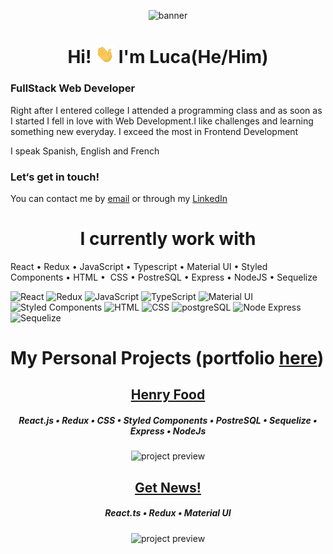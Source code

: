 
<p align="center">
  <img height=300px src="https://user-images.githubusercontent.com/82492849/129452454-a415d9fb-7018-4112-bf44-838af86c8759.gif" alt="banner" />
</p>

<h1 align="center">Hi! <img src="https://raw.githubusercontent.com/ABSphreak/ABSphreak/master/gifs/Hi.gif" width="30px"> I'm Luca(He/Him)</h1>
<h3>FullStack Web Developer</h3>


<div>
<p>
Right after I entered college I attended a programming class and as soon as I started I fell in love with Web Development.I like challenges and learning something new everyday. I exceed the most in Frontend Development
  
I speak Spanish, English and French

</p>
 
  <h3> Let‘s get in touch! </h3>
<p>You can contact me by <a href="mailto:lucacasasola82@gmail.com">email</a> or through my <a href="https://www.linkedin.com/in/LucaCasasola">LinkedIn</a></p>
  
  
</div>

<h1 align="center"> I currently work with </h1>
<p>React • Redux • JavaScript • Typescript • Material UI •  Styled Components • HTML •  CSS • PostreSQL • Express • NodeJS • Sequelize </p>

<div diplay="flex">
<img width="8%" alt="React" src="https://user-images.githubusercontent.com/82492849/127186826-fa23931b-dca7-46db-b33d-4caf6afd984c.png">
<img width="8%" alt="Redux" src="https://user-images.githubusercontent.com/82492849/127186837-dd9080f1-f335-4c9e-a330-041332a4905a.png">
<img width="8%" alt="JavaScript" src="https://user-images.githubusercontent.com/82492849/127186839-fded5ee4-3581-419d-aeab-9b4883453980.png">
<img width="8%" alt="TypeScript" src="https://upload.wikimedia.org/wikipedia/commons/thumb/4/4c/Typescript_logo_2020.svg/1200px-Typescript_logo_2020.svg.png">
<img width="8%" alt="Material UI" src="https://user-images.githubusercontent.com/82492849/127186841-ff8cd6f5-fe7b-4430-a136-d80f4fa7cae7.png">
<img width="11%" alt="Styled Components" src="https://miro.medium.com/max/318/1*7jRD5QhgARucFKvRHFxpOg.png">
<img width="8%" alt="HTML" src="https://upload.wikimedia.org/wikipedia/commons/thumb/6/61/HTML5_logo_and_wordmark.svg/230px-HTML5_logo_and_wordmark.svg.png">
<img width="14%" alt="CSS" src="http://1000marcas.net/wp-content/uploads/2021/02/CSS-Logo.png">
<img width="7%" alt="postgreSQL" src="https://user-images.githubusercontent.com/82492849/127188901-1886ca46-c80f-4d3f-8f94-48c57f94369d.png">
<img width="13%" alt="Node Express" src="https://miro.medium.com/max/365/1*Jr3NFSKTfQWRUyjblBSKeg.png">
<img width="8%" alt="Sequelize" src="https://user-images.githubusercontent.com/82492849/127190950-c9023b24-1d27-4502-9c39-b84915a667ae.png">
</div>


<h1> My Personal Projects (portfolio <a href="https://lucae.vercel.app/">here</a>) </h1>
  
  <h2 align="center"><a href="https://github.com/lucae4238/PI-Food-FT14a"> Henry Food </a></h2>
  <h5 align="center"> React.js • Redux • CSS • Styled Components • PostreSQL • Sequelize • Express • NodeJs</h5>

<p align="center">
  <img src="https://user-images.githubusercontent.com/82492849/129451749-c66aaf77-c1ec-4e24-9f7c-78ccc89a8807.gif" alt="project preview" />
</p>



<h2 align="center"><a href=https://github.com/lucae4238/GetNews> Get News!</a> </h2>

<h5 align="center">React.ts • Redux • Material UI </h5>
<p align="center">
  <img src="https://user-images.githubusercontent.com/82492849/129489940-4166aab1-e6c2-47f7-b385-9b43892442fc.gif" alt="project preview" />
</p>


